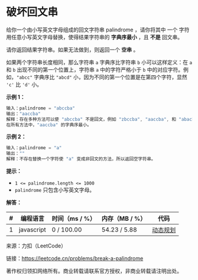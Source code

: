 # 破坏回文串

给你一个由小写英文字母组成的回文字符串 palindrome ，请你将其中 一个 字符用任意小写英文字母替换，使得结果字符串的 **字典序最小** ，且 **不是** 回文串。

请你返回结果字符串。如果无法做到，则返回一个 **空串** 。

如果两个字符串长度相同，那么字符串 `a` 字典序比字符串 `b` 小可以这样定义：在 `a` 和 `b` 出现不同的第一个位置上，字符串 `a` 中的字符严格小于 `b` 中的对应字符。例如，`"abcc"` 字典序比 `"abcd"` 小，因为不同的第一个位置是在第四个字符，显然 `'c'` 比 `'d'` 小。

**示例 1：**

``` javascript
输入：palindrome = "abccba"
输出："aaccba"
解释：存在多种方法可以使 "abccba" 不是回文，例如 "zbccba", "aaccba", 和 "abacba" 。
在所有方法中，"aaccba" 的字典序最小。
```

**示例 2：**

``` javascript
输入：palindrome = "a"
输出：""
解释：不存在替换一个字符使 "a" 变成非回文的方法，所以返回空字符串。
```

**提示：**

- `1 <= palindrome.length <= 1000`
- `palindrome` 只包含小写英文字母。

**解答：**

**#**|**编程语言**|**时间（ms / %）**|**内存（MB / %）**|**代码**
--|--|--|--|--
1|javascript|0 / 100.00|54.23 / 5.88|[动态规划](./javascript/ac_v1.js)

来源：力扣（LeetCode）

链接：https://leetcode.cn/problems/break-a-palindrome

著作权归领扣网络所有。商业转载请联系官方授权，非商业转载请注明出处。
